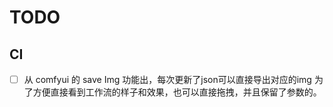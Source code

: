 # TODO

## CI 
- [ ] 从 comfyui 的 save Img 功能出，每次更新了json可以直接导出对应的img
为了方便直接看到工作流的样子和效果，也可以直接拖拽，并且保留了参数的。
